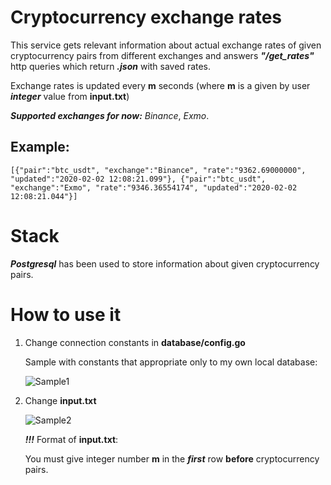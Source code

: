 # Cryptocurrency exchange rates

This service gets relevant information about actual exchange rates of given cryptocurrency pairs from different exchanges and answers **_"/get_rates"_** http queries which return **_.json_** with saved rates.

Exchange rates is updated every **m** seconds (where **m** is a given by user **_integer_** value from **input.txt**)

**_Supported exchanges for now:_** _Binance_, _Exmo_.

## Example:
```
[{"pair":"btc_usdt", "exchange":"Binance", "rate":"9362.69000000", "updated":"2020-02-02 12:08:21.099"}, {"pair":"btc_usdt", "exchange":"Exmo", "rate":"9346.36554174", "updated":"2020-02-02 12:08:21.044"}]
```

# Stack

**_Postgresql_** has been used to store information about given cryptocurrency pairs.

# How to use it

1) Change connection constants in **database/config.go**

    Sample with constants that appropriate only to my own local database:

    ![Sample1](https://sun9-70.userapi.com/c850416/v850416442/1a877f/Fz5cWGZ1KmU.jpg)

2) Change **input.txt** 



    ![Sample2](https://sun9-32.userapi.com/c205828/v205828442/51021/MroGCQwTVXo.jpg)

    **_!!!_** Format of **input.txt**:

    You must give integer number **m** in the **_first_** row **before** cryptocurrency pairs.


